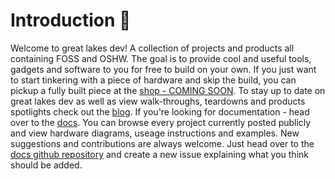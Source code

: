 # Introduction 👋
Welcome to great lakes dev! A collection of projects and products all containing FOSS and OSHW. The goal is to provide cool and useful tools, gadgets and software to you for free to build on your own. If you just want to start tinkering with a piece of hardware and skip the build, you can pickup a fully built piece at the [shop - COMING SOON](#). To stay up to date on great lakes dev as well as view walk-throughs, teardowns and products spotlights check out the [blog](https://www.greatlakesdev.io/blog). If you're looking for documentation - head over to the [docs](https://wwww.greatlakesdev.io/docs/intro). You can browse every project currently posted publicly and view hardware diagrams, useage instructions and examples. New suggestions and contributions are always welcome. Just head over to the [docs github repository](https://github.com/greatlakesdev/docs/issues) and create a new issue explaining what you think should be added.
